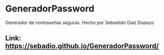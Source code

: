 # GeneradorPassword

Generador de contraseñas seguras.
Hecho por Sebastián Díaz Dopazo

## Link: https://sebadio.github.io/GeneradorPassword/
